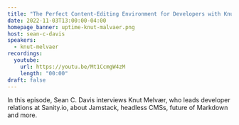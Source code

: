 ```yaml
---
title: "The Perfect Content-Editing Environment for Developers with Knut Melvær"
date: 2022-11-03T13:00:00-04:00
homepage_banner: uptime-knut-malvaer.png
host: sean-c-davis
speakers:
  - knut-melvaer
recordings:
  youtube:
    url: https://youtu.be/Mt1CcmgW4zM
    length: "00:00"
draft: false
---
```


In this episode, Sean C. Davis interviews Knut Melvær, who leads developer relations at Sanity.io, about Jamstack, headless CMSs, future of Markdown and more.
